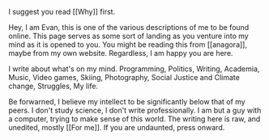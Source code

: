 I suggest you read [[Why]] first.

Hey, I am Evan, this is one of the various descriptions of me to be found online. This page serves as some sort of landing as you venture into my mind as it is opened to you. You might be reading this from [[anagora]], maybe from my own website. Regardless, I am happy you are here. 

I write about what's on my mind. Programming, Politics, Writing, Academia, Music, Video games, Skiing, Photography, Social Justice and Climate change, Struggles, My life. 

Be forwarned, I believe my intellect to be significantly below that of my peers. I don't study science, I don't write professionally. I am but a guy with a computer, trying to make sense of this world. The writing here is raw, and unedited, mostly [[For me]]. If you are undaunted, press onward.
